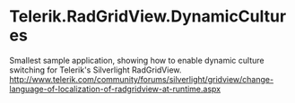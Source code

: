 Telerik.RadGridView.DynamicCultures
===================================
Smallest sample application, showing how to enable dynamic culture switching for Telerik's Silverlight RadGridView.
http://www.telerik.com/community/forums/silverlight/gridview/change-language-of-localization-of-radgridview-at-runtime.aspx
